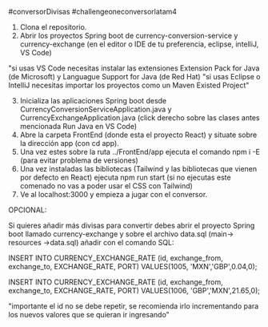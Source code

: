 #conversorDivisas
#challengeoneconversorlatam4

1. Clona el repositorio.
2. Abrir los proyectos Spring boot de currency-conversion-service y currency-exchange (en el editor o IDE de tu preferencia, eclipse, intelliJ, VS Code)

"si usas VS Code necesitas instalar las extensiones Extension Pack for Java (de Microsoft) y Languague Support for Java (de Red Hat)
"si usas Eclipse o IntelliJ necesitas importar los proyectos como un Maven Existed Project"

3. Inicializa las aplicaciones Spring boot desde CurrencyConversionServiceApplication.java y CurrencyExchangeApplication.java (click derecho sobre las clases antes mencionada Run Java en VS Code)
4. Abre la carpeta FrontEnd (donde esta el proyecto React) y situate sobre la dirección app (con cd app).
5. Una vez estes sobre la ruta ../FrontEnd/app ejecuta el comando npm i -E (para evitar problema de versiones)
6. Una vez instaladas las bibliotecas (Tailwind y las bibliotecas que vienen por defecto en React) ejecuta npm run start (si no ejecutas este comenado no vas a poder usar el CSS con Tailwind)
7. Ve al localhost:3000 y empieza a jugar con el conversor.

OPCIONAL:

Si quieres añadir más divisas para convertir debes abrir el proyecto Spring boot llamado currency-exchange y sobre el archivo data.sql (main-> resources ->data.sql)
añadir con el comando SQL:

INSERT INTO CURRENCY_EXCHANGE_RATE (id, exchange_from, exchange_to, EXCHANGE_RATE, PORT) VALUES(1005, 'MXN','GBP',0.04,0);

INSERT INTO CURRENCY_EXCHANGE_RATE (id, exchange_from, exchange_to, EXCHANGE_RATE, PORT) VALUES(1006, 'GBP','MXN',21.65,0);

"importante el id no se debe repetir, se recomienda irlo incrementando para los nuevos valores que se quieran ir ingresando"

